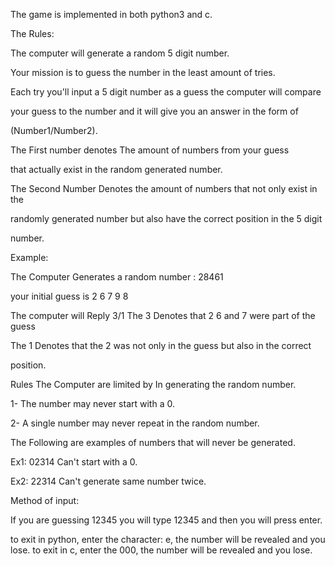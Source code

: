 The game is implemented in both python3 and c.

The Rules:

The computer will generate a random 5 digit number.

Your mission is to guess the number in the least amount of tries.

Each try you'll input a 5 digit number as a guess the computer will compare

your guess to the number and it will give you an answer in the form of

(Number1/Number2).

The First number denotes The amount of numbers from your guess

that actually exist in the random generated number.

The Second Number Denotes the amount of numbers that not only exist in the

randomly generated number but also have the correct position in the 5 digit

number.

 Example:

The Computer Generates a random number : 28461

your initial guess is 2 6 7 9 8

The computer will Reply 3/1 The 3 Denotes that 2 6 and 7 were part of the guess

The 1 Denotes that the 2 was not only in the guess but also in the correct

 position.

Rules The Computer are limited by In generating the random number.

1- The number may never start with a 0.

2- A single number may never repeat in the random number.

The Following are examples of numbers that will never be generated.

Ex1: 02314 Can't start with a 0.

Ex2: 22314 Can't generate same number twice.

Method of input:

If you are guessing 12345 you will type 12345 and then you will press enter.

to exit in python, enter the character: e, the number will be revealed and you lose.
to exit in c, enter the 000, the number will be revealed and you lose.
